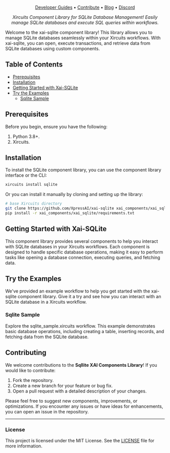 <p align="center">
  <a href="https://xircuits.io/docs/category/developer-guide">Developer Guides</a> •
  <a href="https://github.com/XpressAI/xircuits/blob/master/CONTRIBUTING.md">Contribute</a> •
  <a href="https://www.xpress.ai/blog/">Blog</a> •
  <a href="https://discord.com/invite/vgEg2ZtxCw">Discord</a>
</p>



<p align="center"><i>Xircuits Component Library for SQLite Database Management! Easily manage SQLite databases and execute SQL queries within workflows.</i></p>

Welcome to the xai-sqlite component library! This library allows you to manage SQLite databases seamlessly within your Xircuits workflows. With xai-sqlite, you can open, execute transactions, and retrieve data from SQLite databases using custom components.

## Table of Contents

- [Prerequisites](#prerequisites)
- [Installation](#installation)
- [Getting Started with Xai-SQLite](#getting-started-with-xai-sqlite)
- [Try the Examples](#try-the-examples)
  - [Sqlite Sample](#sqlite-sample)
  

## Prerequisites

Before you begin, ensure you have the following:

1. Python 3.8+.
2. Xircuits.

## Installation

To install the SQLite component library, you can use the component library interface or the CLI:

```bash
xircuits install sqlite
```

Or you can install it manually by cloning and setting up the library:

```bash
# base Xircuits directory
git clone https://github.com/XpressAI/xai-sqlite xai_components/xai_sqlite
pip install -r xai_components/xai_sqlite/requirements.txt
```

## Getting Started with Xai-SQLite

This component library provides several components to help you interact with SQLite databases in your Xircuits workflows. Each component is designed to handle specific database operations, making it easy to perform tasks like opening a database connection, executing queries, and fetching data.

## Try the Examples

We've provided an example workflow to help you get started with the xai-sqlite component library. Give it a try and see how you can interact with an SQLite database in a Xircuits workflow.

### Sqlite Sample
Explore the sqlite_sample.xircuits workflow. This example demonstrates basic database operations, including creating a table, inserting records, and fetching data from the SQLite database.

## Contributing

We welcome contributions to the **Sqllite XAI Components Library**! If you would like to contribute:

1. Fork the repository.
2. Create a new branch for your feature or bug fix.
3. Open a pull request with a detailed description of your changes.

Please feel free to suggest new components, improvements, or optimizations. If you encounter any issues or have ideas for enhancements, you can open an issue in the repository.

---

### License

This project is licensed under the MIT License. See the [LICENSE](LICENSE) file for more information.
